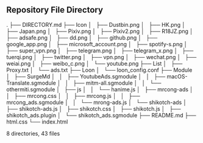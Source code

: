 ## Repository File Directory
.
├── DIRECTORY.md
├── Icon
│   ├── Dustbin.png
│   ├── HK.png
│   ├── Japan.png
│   ├── Pixiv.png
│   ├── Pixiv2.png
│   ├── R18JZ.png
│   ├── adsafe.png
│   ├── dd.png
│   ├── github.png
│   ├── google_app.png
│   ├── microsoft_account.png
│   ├── spotify-s.png
│   ├── super_vpn.png
│   ├── telegram.png
│   ├── telegram_x.png
│   ├── tuerqi.png
│   ├── twitter.png
│   ├── vpn.png
│   ├── wechat.png
│   ├── weiai.png
│   ├── weibo_c.png
│   └── youtube.png
├── List
│   ├── Proxy.txt
│   └── ads.txt
├── Loon
│   └── loon_config.conf
├── Module
│   ├── SurgeMd
│   │   ├── YoutubeAds.sgmodule
│   │   ├── macOS-Translate.sgmodule
│   │   ├── mitm-all.sgmodule
│   │   └── othermiti.sgmodule
│   ├── js
│   │   └── hanime.js
│   ├── mrcong-ads
│   │   ├── mrcong.css
│   │   ├── mrcong.js
│   │   ├── mrcong_ads.sgmodule
│   │   └── mrong-ads.js
│   └── shikotch-ads
│       ├── shikotch-ads.js
│       ├── shikotch.css
│       ├── shikotch.js
│       ├── shikotch_ads.plugin
│       └── shikotch_ads.sgmodule
├── README.md
├── html.css
└── index.html

8 directories, 43 files
